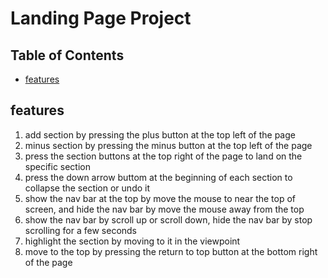 # Landing Page Project

## Table of Contents

* [features](#features)

## features

1. add section by pressing the plus button at the top left of the page
2. minus section by pressing the minus button at the top left of the page 
3. press the section buttons at the top right of the page to land on the specific section 
4. press the down arrow buttom at the beginning of each section to collapse the section or undo it
5. show the nav bar at the top by move the mouse to near the top of screen, and hide the nav bar by move the mouse away
   from the top
6. show the nav bar by scroll up or scroll down, hide the nav bar by stop scrolling for a few seconds
7. highlight the section by moving to it in the viewpoint
8. move to the top by pressing the return to top button at the bottom right of the page
